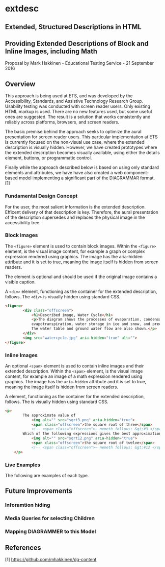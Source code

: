 # extdesc
## Extended, Structured Descriptions in HTML
## Providing Extended Descriptions of Block and Inline Images, including Math

Proposal by Mark Hakkinen - Educational Testing Service - 21 September 2016

## Overview

This approach is being used at ETS, and was developed by the Accessibility, Standards, and Assistive Technology Research Group. Usability testing was conducted with screen reader users. Only existing HTML markup is used.  There are no new features used, but some useful ones are suggested. The result is a solution that works consistently and reliably across platforms, browsers, and screen readers.

The basic premise behind the approach seeks to optimize the aural presentation for screen reader users.  This particular implementation at ETS is currently focused on the non-visual use case, where the extended description is visually hidden.  However, we have created prototypes where the extended description becomes visually available, using either the details element, buttons, or programmatic control.

Finally while the approach described below is based on using only standard elements and attributes, we have have also created a web component-based model implementing a significant part of the DIAGRAMMAR format. [1]

### Fundamental Design Concept

For the user, the most salient information is the extended description. Efficent delivery of that description is key. Therefore, the aural presentation of the description supersedes and replaces the physical image in the accessibility tree.

### Block Images

The `<figure>` element is used to contain block images.  Within the `<figure>` element, is the visual image content, for example a graph or complex expression rendered using graphics.  The image has the aria-hidden attribute and it is set to true, meaning the image itself is hidden from screen readers.

The <caption> element is optional and should be used if the original image contains a visible caption.

A `<div>` element, functioning as the container for the extended description, follows. The `<div>` is visually hidden using standard CSS.


``` HTML
<figure>
		<div class="offscreen">
			<h1>Described image, Water Cycle</h1>
			<p>The diagram shows the processes of evaporation, condensation, 
			evapotranspiration, water storage in ice and snow, and precipitation. 
			The water table and ground water flow are also shown.</p>
		</div>
		<img src="watercycle.jpg" aria-hidden="true" alt="">
</figure>
``` 

### Inline Images

An optional `<span>` element is used to contain inline images and their extended description.  Within the `<span>` element, is the visual image content, for example an image of a math expression rendered using graphics.  The image has the `aria-hidden` attribute and it is set to true, meaning the image itself is hidden from screen readers.

A <span> element, functioning as the container for the extended description, follows. The <span> is visually hidden using standard CSS.

``` HTML
<p>
		The approximate value of 
			<img alt="" src="sqrt3.png" aria-hidden="true">
			<span class="offscreen">the square root of three</span>
			<!-- <span class="offscreen">— nemeth follows: &gt;#3 </span> --> is 1.732. 
		Which of the following expressions gives the best approximation of 
			<img alt="" src="sqrt12.png" aria-hidden="true">
			<span class="offscreen">the square root of twelve</span>
			<!-- <span class="offscreen">— nemeth follows: &gt;#12 </span> --> ?
	</p>
```
### Live Examples

The following are examples of each type.

## Future Improvements

### Inforamtion hiding

### Media Queries for selecting Children

### Mapping DIAGRAMMER to this Model


## References

[1] https://github.com/mhakkinen/dg-content

